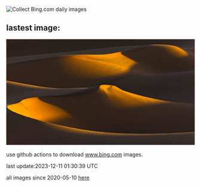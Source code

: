 ![Collect Bing.com daily images](https://github.com/counter2015/bing-daily-images/workflows/Collect%20Bing.com%20daily%20images/badge.svg)
## lastest image:
![](images/SaharaDunes.jpg)

use github actions to download www.bing.com images.

last update:2023-12-11 01:30:39 UTC

all images since 2020-05-10 [here](https://github.com/counter2015/bing-daily-images/tree/master/images) 
